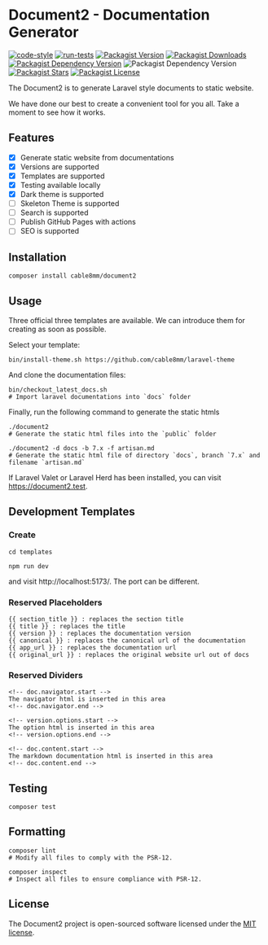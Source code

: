 # Document2 - Documentation Generator

[![code-style](https://github.com/cable8mm/document2/actions/workflows/code-style.yml/badge.svg)](https://github.com/cable8mm/document2/actions/workflows/code-style.yml)
[![run-tests](https://github.com/cable8mm/document2/actions/workflows/run-tests.yml/badge.svg)](https://github.com/cable8mm/document2/actions/workflows/run-tests.yml)
[![Packagist Version](https://img.shields.io/packagist/v/cable8mm/document2)](https://packagist.org/packages/cable8mm/document2)
[![Packagist Downloads](https://img.shields.io/packagist/dt/cable8mm/document2)](https://packagist.org/packages/cable8mm/document2/stats)
[![Packagist Dependency Version](https://img.shields.io/packagist/dependency-v/cable8mm/document2/php)](https://packagist.org/packages/cable8mm/document2)
![Packagist Dependency Version](https://img.shields.io/packagist/dependency-v/cable8mm/document2/laravel-zero%2Fframework)
[![Packagist Stars](https://img.shields.io/packagist/stars/cable8mm/document2)](https://github.com/cable8mm/document2/stargazers)
[![Packagist License](https://img.shields.io/packagist/l/cable8mm/document2)](https://github.com/cable8mm/document2/blob/main/LICENSE.md)

The Document2 is to generate Laravel style documents to static website.

We have done our best to create a convenient tool for you all. Take a moment to see how it works.

## Features

- [x] Generate static website from documentations
- [x] Versions are supported
- [x] Templates are supported
- [x] Testing available locally
- [x] Dark theme is supported
- [ ] Skeleton Theme is supported
- [ ] Search is supported
- [ ] Publish GitHub Pages with actions
- [ ] SEO is supported

## Installation

```shell
composer install cable8mm/document2
```

## Usage

Three official three templates are available. We can introduce them for creating as soon as possible.

Select your template:

```shell
bin/install-theme.sh https://github.com/cable8mm/laravel-theme
```

And clone the documentation files:

```shell
bin/checkout_latest_docs.sh
# Import laravel documentations into `docs` folder
```

Finally, run the following command to generate the static htmls

```shell
./document2
# Generate the static html files into the `public` folder

./document2 -d docs -b 7.x -f artisan.md
# Generate the static html file of directory `docs`, branch `7.x` and filename `artisan.md`
```

If Laravel Valet or Laravel Herd has been installed, you can visit https://document2.test.

## Development Templates

### Create

```shell
cd templates

npm run dev
```

and visit http://localhost:5173/. The port can be different.

### Reserved Placeholders

    {{ section_title }} : replaces the section title
    {{ title }} : replaces the title
    {{ version }} : replaces the documentation version
    {{ canonical }} : replaces the canonical url of the documentation
    {{ app_url }} : replaces the documentation url
    {{ original_url }} : replaces the original website url out of docs

### Reserved Dividers

    <!-- doc.navigator.start -->
    The navigator html is inserted in this area
    <!-- doc.navigator.end -->

    <!-- version.options.start -->
    The option html is inserted in this area
    <!-- version.options.end -->

    <!-- doc.content.start -->
    The markdown documentation html is inserted in this area
    <!-- doc.content.end -->

## Testing

```shell
composer test
```

## Formatting

```shell
composer lint
# Modify all files to comply with the PSR-12.

composer inspect
# Inspect all files to ensure compliance with PSR-12.
```

## License

The Document2 project is open-sourced software licensed under the [MIT license](LICENSE.md).
